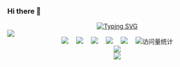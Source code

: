 ### Hi there 👋
  <!-- dynamic typing effect 动态打字效果 -->
  <div align="center">
    <a href="https://www.oldit.cn/">
      <img src="https://readme-typing-svg.demolab.com?font=Fira+Code&pause=1000&width=435&lines=console.log(%22Hello%2C%20World%22);H MiKing祝您今天愉快!&center=true&size=27" alt="Typing SVG" />
    </a>
  </div>
  <!-- knock code pictures 敲代码的图片 -->
  <img src="https://cdn.jsdelivr.net/gh/sun0225SUN/sun0225SUN/assets/images/coding.gif" /><br>
  <!-- profile logo 个人资料徽标 -->
  <div align="center">
    <a href="https://www.oldit.cn/"><img src="https://djy.oldit.cn/github/Website-博客-blue" /></a>&emsp;
<!--     <a href="https://twitter.com/sun0225SUN/"><img src="https://djy.oldit.cn/github/Twitter-推特-blue" /></a>&emsp; -->
<!--     <a href="https://www.youtube.com/@sun0225SUN"><img src="https://djy.oldit.cn/github/YouTube-油管-c32136" /></a>&emsp; -->
    <a href="https://box.sunguoqi.com/weixin_mp"><img src="https://djy.oldit.cn/github/WeChat-微信-07c160" /></a>&emsp;
    <a href="https://space.bilibili.com/346448962/"><img src="https://djy.oldit.cn/github/Bilibili-B站-ff69b4" /></a>&emsp;
    <a href="https://blog.csdn.net/weixin_51369125/"><img src="https://djy.oldit.cn/github/CSDN-论坛-c32136" /></a>&emsp;
    <a href="https://www.zhihu.com/people/hmiking/"><img src="https://djy.oldit.cn/github/Zhihu-知乎-blue" /></a>&emsp;
    <!-- visitor statistics logo 访问量统计徽标 -->
    <img src="https://komarev.com/ghpvc/?username=H-MiKing&label=Views&color=0e75b6&style=flat" alt="访问量统计" />
  </div>


<div align="center"> <img src="https://visitor-badge.glitch.me/badge?page_id=sun0225SUN" /> </div>
<div align="center"> <img src="https://github-profile-trophy.vercel.app/?username=H-MiKing" /> </div>
<!--
**H-MiKing/H-MiKing** is a ✨ _special_ ✨ repository because its `README.md` (this file) appears on your GitHub profile.

Here are some ideas to get you started:

- 🔭 I’m currently working on ...
- 🌱 I’m currently learning ...
- 👯 I’m looking to collaborate on ...
- 🤔 I’m looking for help with ...
- 💬 Ask me about ...
- 📫 How to reach me: ...
- 😄 Pronouns: ...
- ⚡ Fun fact: ...
-->
